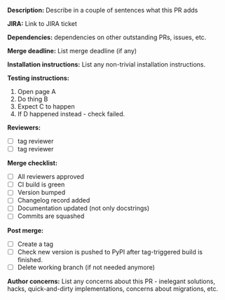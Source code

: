 **Description:** Describe in a couple of sentences what this PR adds

**JIRA:** Link to JIRA ticket

**Dependencies:** dependencies on other outstanding PRs, issues, etc.

**Merge deadline:** List merge deadline (if any)

**Installation instructions:** List any non-trivial installation instructions.

**Testing instructions:**

1. Open page A
2. Do thing B
3. Expect C to happen
4. If D happened instead - check failed.

**Reviewers:**

- [ ] tag reviewer
- [ ] tag reviewer

**Merge checklist:**

- [ ] All reviewers approved
- [ ] CI build is green
- [ ] Version bumped
- [ ] Changelog record added
- [ ] Documentation updated (not only docstrings)
- [ ] Commits are squashed

**Post merge:**

- [ ] Create a tag
- [ ] Check new version is pushed to PyPI after tag-triggered build is finished.
- [ ] Delete working branch (if not needed anymore)

**Author concerns:** List any concerns about this PR - inelegant solutions, hacks, quick-and-dirty implementations,
concerns about migrations, etc.
